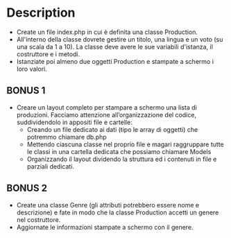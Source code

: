 # Description
- Create un file index.php in cui è definita una classe Production.
- All'interno della classe dovrete gestire un titolo, una lingua e un voto (su una scala da 1 a 10). La classe deve avere le sue variabili d'istanza, il costruttore e i metodi.
- Istanziate poi almeno due oggetti Production e stampate a schermo i loro valori.

## BONUS 1
- Creare un layout completo per stampare a schermo una lista di produzioni. Facciamo attenzione all’organizzazione del codice, suddividendolo in appositi file e cartelle:
    - Creando un file dedicato ai dati (tipo le array di oggetti) che potremmo chiamare db.php
    - Mettendo ciascuna classe nel proprio file e magari raggruppare tutte le classi in una cartella dedicata che possiamo chiamare Models
    - Organizzando il layout dividendo la struttura ed i contenuti in file e parziali dedicati.

## BONUS 2
- Create una classe Genre (gli attributi potrebbero essere nome e descrizione) e fate in modo che la classe Production accetti un genere nel costruttore.
- Aggiornate le informazioni stampate a schermo con il genere.
